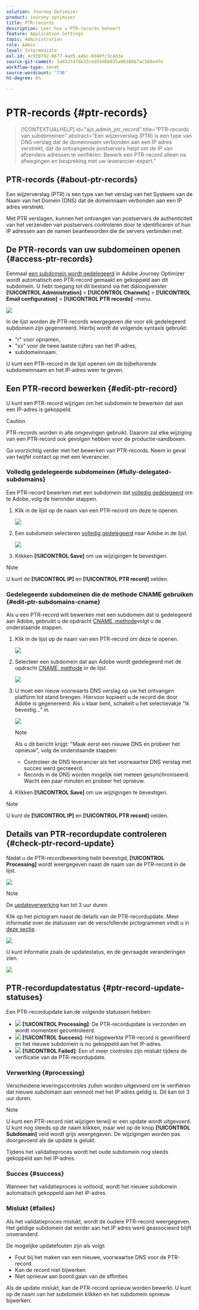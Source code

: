 ```yaml
---
solution: Journey Optimizer
product: journey optimizer
title: PTR-records
description: Leer hoe u PTR-records beheert
feature: Application Settings
topic: Administration
role: Admin
level: Intermediate
exl-id: 4c930792-0677-4ad5-a46c-8d40fc3c4d3a
source-git-commit: 3a932747de33ced59d68835a96386b7ac560e4fe
workflow-type: tm+mt
source-wordcount: '736'
ht-degree: 0%

---
```


# PTR-records {#ptr-records}

>[!CONTEXTUALHELP]
>id="ajo_admin_ptr_record"
>title="PTR-records van subdomeinen"
>abstract="Een wijzerverslag (PTR) is een type van DNS verslag dat de domeinnaam verbonden aan een IP adres verstrekt, dat de ontvangende postservers helpt om de IP van afzenders adressen te verifiëren. Bewerk een PTR-record alleen na afwegingen en bespreking met uw leverancier-expert."

## PTR-records {#about-ptr-records}

Een wijzerverslag (PTR) is een type van het verslag van het Systeem van de Naam van het Domein (DNS) dat de domeinnaam verbonden aan een IP adres verstrekt.

Met PTR verslagen, kunnen het ontvangen van postservers de authenticiteit van het verzenden van postservers controleren door te identificeren of hun IP adressen aan de namen beantwoorden die de servers verbinden met.

## De PTR-records van uw subdomeinen openen {#access-ptr-records}

Eenmaal [een subdomein wordt gedelegeerd](delegate-subdomain.md) in Adobe Journey Optimizer wordt automatisch een PTR-record gemaakt en gekoppeld aan dit subdomein. U hebt toegang tot dit bestand via het dialoogvenster **[!UICONTROL Administration]** > **[!UICONTROL Channels]** > **[!UICONTROL Email configuration]** > **[!UICONTROL PTR records]** -menu.

![](assets/ptr-records.png)

In de lijst worden de PTR-records weergegeven die voor elk gedelegeerd subdomein zijn gegenereerd. Hierbij wordt de volgende syntaxis gebruikt:

* &quot;r&quot; voor opnamen,
* &quot;xx&quot; voor de twee laatste cijfers van het IP-adres,
* subdomeinnaam.

U kunt een PTR-record in de lijst openen om de bijbehorende subdomeinnaam en het IP-adres weer te geven.

## Een PTR-record bewerken {#edit-ptr-record}

U kunt een PTR-record wijzigen om het subdomein te bewerken dat aan een IP-adres is gekoppeld.

>[!CAUTION]
>
>PTR-records worden in alle omgevingen gebruikt. Daarom zal elke wijziging van een PTR-record ook gevolgen hebben voor de productie-sandboxen.
>
>Ga voorzichtig verder met het bewerken van PTR-records. Neem in geval van twijfel contact op met een leverancier.

### Volledig gedelegeerde subdomeinen {#fully-delegated-subdomains}

Een PTR-record bewerken met een subdomein dat [volledig gedelegeerd](delegate-subdomain.md#full-subdomain-delegation) om te Adobe, volg de hieronder stappen.

1. Klik in de lijst op de naam van een PTR-record om deze te openen.

   ![](assets/ptr-record-select.png)

1. Een subdomein selecteren [volledig gedelegeerd](delegate-subdomain.md#full-subdomain-delegation) naar Adobe in de lijst.

   ![](assets/ptr-record-subdomain.png)

1. Klikken **[!UICONTROL Save]** om uw wijzigingen te bevestigen.

>[!NOTE]
>
>U kunt de **[!UICONTROL IP]** en **[!UICONTROL PTR record]** velden.

### Gedelegeerde subdomeinen die de methode CNAME gebruiken {#edit-ptr-subdomains-cname}

Als u een PTR-record wilt bewerken met een subdomein dat is gedelegeerd aan Adobe, gebruikt u de opdracht [CNAME, methode](delegate-subdomain.md#cname-subdomain-delegation)volgt u de onderstaande stappen.

1. Klik in de lijst op de naam van een PTR-record om deze te openen.

   ![](assets/ptr-record-select-cname.png)

1. Selecteer een subdomein dat aan Adobe wordt gedelegeerd met de opdracht [CNAME, methode](delegate-subdomain.md#cname-subdomain-delegation) in de lijst.

   ![](assets/ptr-record-subdomain-cname.png)

1. U moet een nieuw voorwaarts DNS verslag op uw het ontvangen platform tot stand brengen. Hiervoor kopieert u de record die door Adobe is gegenereerd. Als u klaar bent, schakelt u het selectievakje &quot;Ik bevestig...&quot; in.

   ![](assets/ptr-record-subdomain-confirm.png)

   >[!NOTE]
   >
   >Als u dit bericht krijgt: &quot;Maak eerst een nieuwe DNS en probeer het opnieuw&quot;, volg de onderstaande stappen:
   >   * Controleer de DNS leverancier als het voorwaartse DNS verslag met succes werd gecreeerd.
   >   * Records in de DNS worden mogelijk niet meteen gesynchroniseerd. Wacht een paar minuten en probeer het opnieuw.


1. Klikken **[!UICONTROL Save]** om uw wijzigingen te bevestigen.

>[!NOTE]
>
>U kunt de **[!UICONTROL IP]** en **[!UICONTROL PTR record]** velden.

## Details van PTR-recordupdate controleren {#check-ptr-record-update}

Nadat u de PTR-recordbewerking hebt bevestigd, **[!UICONTROL Processing]** wordt weergegeven naast de naam van de PTR-record in de lijst.

![](assets/ptr-record-updating.png)

>[!NOTE]
>
>De [updateverwerking](#processing) kan tot 3 uur duren.

Klik op het pictogram naast de details van de PTR-recordupdate. Meer informatie over de statussen van de verschillende pictogrammen vindt u in [deze sectie](#ptr-record-update-statuses).

![](assets/ptr-record-recent-update.png)

U kunt informatie zoals de updatestatus, en de gevraagde veranderingen zien.

![](assets/ptr-record-updates.png)

## PTR-recordupdatestatus {#ptr-record-update-statuses}

Een PTR-recordupdate kan de volgende statussen hebben:

* ![](assets/do-not-localize/ptr-record-processing.png) **[!UICONTROL Processing]**: De PTR-recordupdate is verzonden en wordt momenteel gecontroleerd.
* ![](assets/do-not-localize/ptr-record-success.png) **[!UICONTROL Success]**: Het bijgewerkte PTR-record is geverifieerd en het nieuwe subdomein is nu gekoppeld aan het IP-adres.
* ![](assets/do-not-localize/ptr-record-failed.png) **[!UICONTROL Failed]**: Een of meer controles zijn mislukt tijdens de verificatie van de PTR-recordupdate.

### Verwerking {#processing}

Verscheidene leveringscontroles zullen worden uitgevoerd om te verifiëren dat nieuwe subdomain aan vennoot met het IP adres geldig is. Dit kan tot 3 uur duren.

>[!NOTE]
>
>U kunt een PTR-record niet wijzigen terwijl er een update wordt uitgevoerd. U kunt nog steeds op de naam klikken, maar wel op de knop **[!UICONTROL Subdomain]** veld wordt grijs weergegeven. De wijzigingen worden pas doorgevoerd als de update is gelukt.

Tijdens het validatieproces wordt het oude subdomein nog steeds gekoppeld aan het IP-adres.

### Succes {#success}

Wanneer het validatieproces is voltooid, wordt het nieuwe subdomein automatisch gekoppeld aan het IP-adres.

### Mislukt {#failes}

Als het validatieproces mislukt, wordt de oudere PTR-record weergegeven. Het geldige subdomein dat eerder aan het IP adres werd geassocieerd blijft onveranderd.

De mogelijke updatefouten zijn als volgt:
* Fout bij het maken van een nieuwe, voorwaartse DNS voor de PTR-record
* Kan de record niet bijwerken
* Niet opnieuw aan boord gaan van de affinities

Als de update mislukt, kan de PTR-record opnieuw worden bewerkt. U kunt op de naam van het subdomein klikken en het subdomein opnieuw bijwerken.

